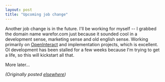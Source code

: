 ```yaml
---
layout: post
title: "Upcoming job change"
---
```




<p>Another job change is in the future. I'll be working for
myself -- I grabbed the domain name warefor.com just because
it sounded cool in a development sense, marketing sense and
old english sense. Working primarily on
<a href="http://www.advogato.org/proj/OpenInteract/">OpenInteract</a> and implementation projects, which
is excellent. OI development has been stalled for a few
weeks because I'm trying to get a life, so this will
kickstart all that.

<p>More later...

<p><em>(Originally posted <a href="http://www.advogato.org/person/cwinters/diary.html?start=51">elsewhere</a>)</em></p>


